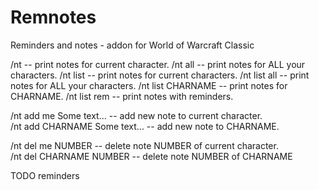 # Remnotes
 Reminders and notes - addon for World of Warcraft Classic

/nt -- print notes for current character.
/nt all -- print notes for ALL your characters.
/nt list -- print notes for current characters.
/nt list all -- print notes for ALL your characters.
/nt list CHARNAME -- print notes for CHARNAME.
/nt list rem -- print notes with reminders.

/nt add me Some text... -- add new note to current character.		
/nt add CHARNAME Some text... -- add new note to CHARNAME.		

/nt del me NUMBER -- delete note NUMBER of current character.		
/nt del CHARNAME NUMBER -- delete note NUMBER of CHARNAME

TODO reminders